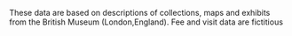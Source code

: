 These data are based on descriptions of collections, maps and exhibits from the British Museum (London,England). Fee and visit data are fictitious
